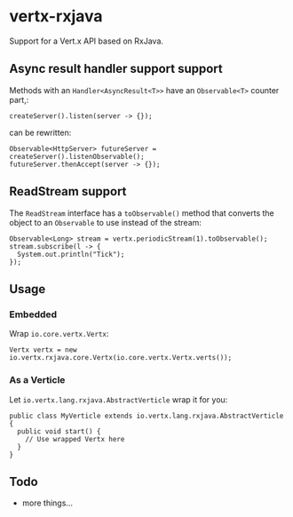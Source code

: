 vertx-rxjava
========

Support for a Vert.x API based on RxJava.

## Async result handler support support

Methods with an `Handler<AsyncResult<T>>` have
an `Observable<T>` counter part,:

~~~~
createServer().listen(server -> {});
~~~~

can be rewritten:

~~~~
Observable<HttpServer> futureServer = createServer().listenObservable();
futureServer.thenAccept(server -> {});
~~~~

## ReadStream<T> support

The `ReadStream` interface has a `toObservable()` method that converts the object to an `Observable` to use instead
of the stream:

```
Observable<Long> stream = vertx.periodicStream(1).toObservable();
stream.subscribe(l -> {
  System.out.println("Tick");
});
```

## Usage

### Embedded

Wrap `io.core.vertx.Vertx`:

~~~~
Vertx vertx = new io.vertx.rxjava.core.Vertx(io.core.vertx.Vertx.verts());
~~~~

### As a Verticle

Let `io.vertx.lang.rxjava.AbstractVerticle` wrap it for you:

~~~~
public class MyVerticle extends io.vertx.lang.rxjava.AbstractVerticle {
  public void start() {
    // Use wrapped Vertx here
  }
}
~~~~

## Todo

- more things...